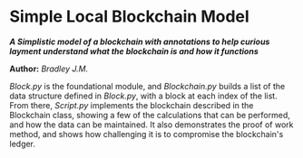 Simple Local Blockchain Model
==============

***A Simplistic model of a blockchain with annotations to help curious layment understand what the blockchain is and how it functions***

**Author:** *Bradley J.M.*

*Block.py* is the foundational module, and *Blockchain.py* builds a list of the data structure defined in *Block.py*, with a block at each index of the list. From there, *Script.py* implements the blockchain described in the Blockchain class, showing a few of the calculations that can be performed, and how the data can be maintained. It also demonstrates the proof of work method, and shows how challenging it is to compromise the blockchain's ledger. 
